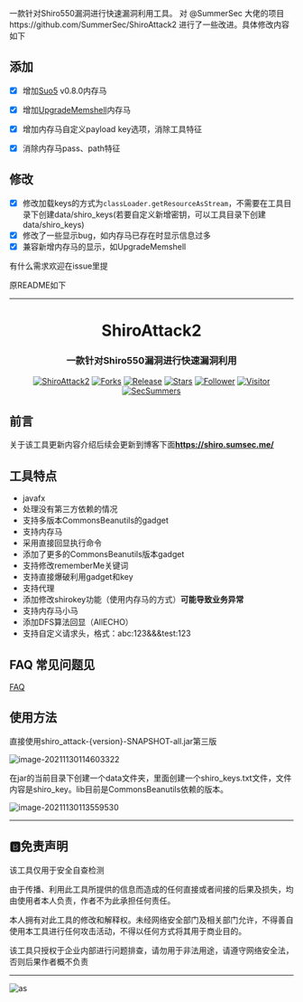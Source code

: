 一款针对Shiro550漏洞进行快速漏洞利用工具。
对 @SummerSec 大佬的项目https://github.com/SummerSec/ShiroAttack2 进行了一些改进。具体修改内容如下
## 添加
- [x] 增加[Suo5](https://github.com/zema1/suo5) v0.8.0内存马
- [x] 增加[UpgradeMemshell](https://mp.weixin.qq.com/s/RuP8cfjUXnLVJezBBBqsYw)内存马
- [x] 增加内存马自定义payload key选项，消除工具特征
- [x] 消除内存马pass、path特征


## 修改
- [x] 修改加载keys的方式为`classLoader.getResourceAsStream`，不需要在工具目录下创建data/shiro_keys(若要自定义新增密钥，可以工具目录下创建data/shiro_keys)
- [x] 修改了一些显示bug，如内存马已存在时显示信息过多
- [x] 兼容新增内存马的显示，如UpgradeMemshell

有什么需求欢迎在issue里提

原README如下

---

# 

<h1 align="center" >ShiroAttack2</h1>
<h3 align="center" >一款针对Shiro550漏洞进行快速漏洞利用</h3>
 <p align="center">
    <a href="https://github.com/SummerSec/ShiroAttack2"></a>
    <a href="https://github.com/SummerSec/ShiroAttack2"><img alt="ShiroAttack2" src="https://img.shields.io/badge/ShiroAttack2-green"></a>
    <a href="https://github.com/SummerSec/ShiroAttack2"><img alt="Forks" src="https://img.shields.io/github/forks/SummerSec/ShiroAttack2"></a>
     <a href="https://github.com/SummerSec/ShiroAttack2"><img alt="Release" src="https://img.shields.io/github/release/SummerSec/ShiroAttack2.svg"></a>
  <a href="https://github.com/SummerSec/ShiroAttack2"><img alt="Stars" src="https://img.shields.io/github/stars/SummerSec/ShiroAttack2.svg?style=social&label=Stars"></a>
     <a href="https://github.com/SummerSec"><img alt="Follower" src="https://img.shields.io/github/followers/SummerSec.svg?style=social&label=Follow"></a>
     <a href="https://github.com/SummerSec"><img alt="Visitor" src="https://visitor-badge.laobi.icu/badge?page_id=SummerSec.ShiroAttack2"></a>
	<a href="https://twitter.com/SecSummers"><img alt="SecSummers" src="https://img.shields.io/twitter/follow/SecSummers.svg"></a>
	<a xmlns="http://www.w3.org/2000/svg" xmlns:xlink="http://www.w3.org/1999/xlink" xlink:href="https://visitor-badge.laobi.icu"><rect fill="rgba(0,0,0,0)" height="20" width="49.6"/></a>
	<a xmlns="http://www.w3.org/2000/svg" xmlns:xlink="http://www.w3.org/1999/xlink" xlink:href="https://visitor-badge.laobi.icu"><rect fill="rgba(0,0,0,0)" height="20" width="17.0" x="49.6"/></a>
	</p>



## 前言

关于该工具更新内容介绍后续会更新到博客下面**https://shiro.sumsec.me/**

## 工具特点

* javafx
* 处理没有第三方依赖的情况
* 支持多版本CommonsBeanutils的gadget
* 支持内存马
* 采用直接回显执行命令
* 添加了更多的CommonsBeanutils版本gadget
* 支持修改rememberMe关键词
* 支持直接爆破利用gadget和key
* 支持代理
* 添加修改shirokey功能（使用内存马的方式）**可能导致业务异常**
* 支持内存马小马
* 添加DFS算法回显（AllECHO） 
* 支持自定义请求头，格式：abc:123&&&test:123

## FAQ 常见问题见

[FAQ](./docs/FAQ.md)



## 使用方法

直接使用shiro_attack-{version}-SNAPSHOT-all.jar第三版

![image-20211130114603322](https://cdn.jsdelivr.net/gh/SummerSec/Images//49u5049ec49u5049ec.png)

在jar的当前目录下创建一个data文件夹，里面创建一个shiro_keys.txt文件，文件内容是shiro_key。lib目前是CommonsBeanutils依赖的版本。

![image-20211130113559530](https://cdn.jsdelivr.net/gh/SummerSec/Images//44u5044ec44u5044ec.png)



---

## :b:免责声明

该工具仅用于安全自查检测

由于传播、利用此工具所提供的信息而造成的任何直接或者间接的后果及损失，均由使用者本人负责，作者不为此承担任何责任。

本人拥有对此工具的修改和解释权。未经网络安全部门及相关部门允许，不得善自使用本工具进行任何攻击活动，不得以任何方式将其用于商业目的。

该工具只授权于企业内部进行问题排查，请勿用于非法用途，请遵守网络安全法，否则后果作者概不负责

----

![as](https://starchart.cc/SummerSec/ShiroAttack2.svg)

